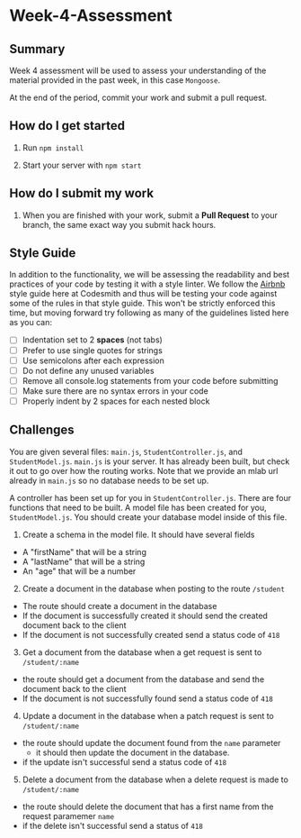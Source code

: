 # Week-4-Assessment

## Summary
Week 4 assessment will be used to assess your understanding of the material provided
in the past week, in this case `Mongoose`.

At the end of the period,
commit your work and submit a pull request.

## How do I get started

1. Run `npm install`

1. Start your server with `npm start`

## How do I submit my work

1. When you are finished with your work, submit a **Pull Request** to your branch, the same exact way you submit hack hours.

## Style Guide
In addition to the functionality, we will be assessing the
readability and best practices of your code by testing it with a style linter. We
follow the [Airbnb](https://github.com/airbnb/javascript) style guide here at Codesmith
and thus will be testing your code against some of the rules in that style guide. This
won't be strictly enforced this time, but moving forward try following as many of the
guidelines listed here as you can:

- [ ] Indentation set to 2 **spaces** (not tabs)
- [ ] Prefer to use single quotes for strings
- [ ] Use semicolons after each expression
- [ ] Do not define any unused variables
- [ ] Remove all console.log statements from your code before submitting
- [ ] Make sure there are no syntax errors in your code
- [ ] Properly indent by 2 spaces for each nested block

## Challenges

You are given several files: `main.js`, `StudentController.js`, and `StudentModel.js`. `main.js` is your server. It has already been built, but check it out to go over how the routing works. Note that we provide an mlab url already in `main.js` so no database needs to be set up.

A controller has been set up for you in `StudentController.js`. There are four functions that need to be built.
A model file has been created for you, `StudentModel.js`. You should create your database model inside of this file.

1. Create a schema in the model file. It should have several fields
  - A "firstName" that will be a string
  - A "lastName" that will be a string
  - An "age" that will be a number
2. Create a document in the database when posting to the route `/student`
  - The route should create a document in the database
  - If the document is successfully created it should send the created document back to the client
  - If the document is not successfully created send a status code of `418`
3. Get a document from the database when a get request is sent to `/student/:name`
  - the route should get a document from the database and send the document back to the client
  - If the document is not successfully found send a status code of `418`
4. Update a document in the database when a patch request is sent to `/student/:name`
  - the route should update the document found from the `name` parameter
    - it should then update the document in the database.
  - if the update isn't successful send a status code of `418`
5. Delete a document from the database when a delete request is made to `/student/:name`
  - the route should delete the document that has a first name from the request paramemer `name`
  - if the delete isn't successful send a status of `418`
